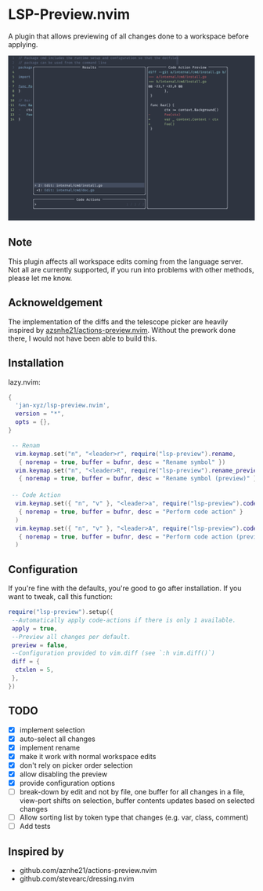 # LSP-Preview.nvim

A plugin that allows previewing of all changes done to a workspace before
applying.

![example](./selection.png)

## Note

This plugin affects all workspace edits coming from the language server.
Not all are currently supported, if you run into problems with other methods,
please let me know.

## Acknoweldgement

The implementation of the diffs and the telescope picker
are heavily inspired by [azsnhe21/actions-preview.nvim](github.com/aznhe21/actions-preview.nvim).
Without the prework done there, I would not have been able to build this.

## Installation

lazy.nvim:

```lua
{
  'jan-xyz/lsp-preview.nvim',
  version = "*",
  opts = {},
}
```

```lua
 -- Renam
  vim.keymap.set("n", "<leader>r", require("lsp-preview").rename,
   { noremap = true, buffer = bufnr, desc = "Rename symbol" })
  vim.keymap.set("n", "<leader>R", require("lsp-preview").rename_preview,
   { noremap = true, buffer = bufnr, desc = "Rename symbol (preview)" })

 -- Code Action
  vim.keymap.set({ "n", "v" }, "<leader>a", require("lsp-preview").code_action,
   { noremap = true, buffer = bufnr, desc = "Perform code action" }
  )
  vim.keymap.set({ "n", "v" }, "<leader>A", require("lsp-preview").code_action_preview,
   { noremap = true, buffer = bufnr, desc = "Perform code action (preview)" }
  )
```

## Configuration

If you're fine with the defaults, you're good to go after installation. If you
want to tweak, call this function:

```lua
require("lsp-preview").setup({
 --Automatically apply code-actions if there is only 1 available.
 apply = true,
 --Preview all changes per default.
 preview = false,
 --Configuration provided to vim.diff (see `:h vim.diff()`)
 diff = {
  ctxlen = 5,
 },
})
```

## TODO

* [x] implement selection
* [x] auto-select all changes
* [x] implement rename
* [x] make it work with normal workspace edits
* [x] don't rely on picker order selection
* [x] allow disabling the preview
* [x] provide configuration options
* [ ] break-down by edit and not by file, one buffer for all changes in a file,
  view-port shifts on selection, buffer contents updates based on selected
  changes
* [ ] Allow sorting list by token type that changes (e.g. var, class, comment)
* [ ] Add tests

## Inspired by

* github.com/aznhe21/actions-preview.nvim
* github.com/stevearc/dressing.nvim
